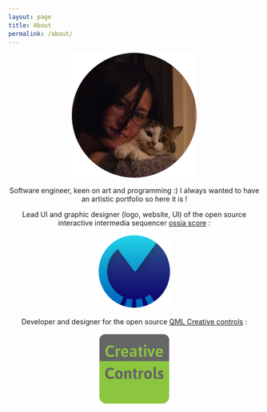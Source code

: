 ```yaml
---
layout: page
title: About
permalink: /about/
---
```


<!-- moved "vertical-align:middle" style from span to img -->


<p align="center">
  <img src="/assets/about-profile.png" style="width: 250px;"/>
</p>

<p align="center">
  Software engineer, keen on art and programming :)
  I always wanted to have an artistic portfolio so here it is !
</p>

<p align="center">
  Lead UI and graphic designer (logo, website, UI) of the open source interactive intermedia sequencer <a href="https://ossia.io/">ossia score</a> :
</p>
<p align="center">
    <a href="https://github.com/OSSIA/score"><img src="/assets/scoreLogo.png" width="150"/></a>
</p>

<p align="center">
  Developer and designer for the open source <a href="https://github.com/jcelerier/qml-creative-controls">QML Creative controls</a> :
</p>

<p align="center">
    <a href="https://github.com/jcelerier/qml-creative-controls"><img src="/assets/qmlcc-logo.png" width="150"/></a>
</p>
